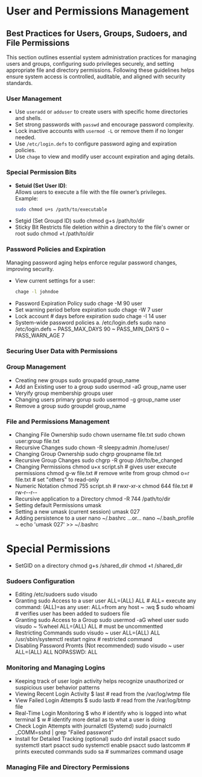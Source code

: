 # User and Permissions Management

## Best Practices for Users, Groups, Sudoers, and File Permissions

This section outlines essential system administration practices for managing users and groups, configuring sudo privileges securely, and setting appropriate file and directory permissions. Following these guidelines helps ensure system access is controlled, auditable, and aligned with security standards.

### User Management

- Use `useradd` or `adduser` to create users with specific home directories and shells.
- Set strong passwords with `passwd` and encourage password complexity.
- Lock inactive accounts with `usermod -L` or remove them if no longer needed.
- Use `/etc/login.defs` to configure password aging and expiration policies.
- Use `chage` to view and modify user account expiration and aging details.

### Special Permission Bits

- **Setuid (Set User ID)**:  
  Allows users to execute a file with the file owner’s privileges.  
  Example:  
  ```bash
  sudo chmod u+s /path/to/executable
- Setgid (Set Groupd ID)
 sudo chmod g+s /path/to/dir
- Sticky Bit
Restricts file deletion within a directory to the file's owner or root
sudo chmod +t /path/to/dir


### Password Policies and Expiration

Managing password aging helps enforce regular password changes, improving security.

- View current settings for a user:
  ```bash
  chage -l johndoe
- Password Expiration Policy
sudo chage -M 90 user
- Set warning period before   expiration
sudo chage -W 7 user
- Lock account # days before expiration
sudo chage -I 14 user
- System-wide password policies
  a. /etc/login.defs
sudo nano /etc/login.defs
~ PASS_MAX_DAYS 90
~ PASS_MIN_DAYS 0
~ PASS_WARN_AGE 7



### Securing User Data with Permissions


### Group Management ###
- Creating new groups
sudo groupadd group_name
- Add an Existing user to a group
sudo usermod -aG group_name user
- Veryify group membership
groups user
- Changing users primary gorup
sudo usermod -g group_name user
- Remove a group
sudo groupdel group_name



### File and Permissions Management ###
- Changing File Ownership
sudo chown username file.txt
sudo chown user:group file.txt
- Recursive Changes
sudo chown -R sleepy:admin /home/user/
- Changing Group Ownership
sudo chgrp groupname file.txt
- Recursive Group Changes
sudo chgrp -R group /dir/to/be_changed
- Changing Permissions
chmod u+x script.sh	# gives user execute permissions
chmod g-w file.txt	# remove write from group
chmod o=r file.txt	# set "others" to read-only
- Numeric Notation
chmod 755 script.sh	# rwxr-xr-x
chmod 644 file.txt	# rw-r--r--
- Recursive application to a Directory
chmod -R 744 /path/to/dir
- Setting default Permissions
umask
- Setting a new umask (current session)
umask 027
- Adding persistence to a user 
nano ~/.bashrc 
...or...
nano ~/.bash_profile
~ echo 'umask 027' >> ~/.bashrc


# Special Permissions
- SetGID on a directory
chmod g+s /shared_dir
chmod +t /shared_dir


### Sudoers Configuration ###
- Editing /etc/sudoers
sudo visudo
- Granting sudo Access to a user
user ALL=(ALL) ALL	# ALL= execute any command: (ALL)=as any user: ALL=from any host
~ :wq 
$ sudo whoami		# verifies user has been added to sudoers file
- Granting sudo Access to a Group
sudo usermod -aG wheel user
sudo visudo 
~ %wheel ALL=(ALL) ALL		# must be uncommentted 
- Restricting Commands
sudo visudo 
~ user ALL=(ALL) ALL /usr/sbin/systemctl restart nginx	# restricted command
- Disabling Password Promts (Not recommended)
sudo visudo
~ user ALL=(ALL) ALL NOPASSWD: ALL



### Monitoring and Managing Logins
- Keeping track of user login activity helps recognize unauthorized or suspicious user behavior patterns
- Viewing Recent Login Activity
$ last			# read from the /var/log/wtmp file
- View Failed Login Attempts
$ sudo lastb		# read from the /var/log/btmp file
- Real-Time Login Monitoring
$ who			# identify who is logged into what terminal
$ w			# identify more detail as to what a user is doing
- Check Login Attempts with journalctl (Systemd)
sudo journalctl _COMM=sshd | grep "Failed password"
- Install <acct> for Detailed Tracking (optional)
sudo dnf install psacct
sudo systemctl start psacct
sudo systemctl enable psacct
sudo lastcomm		# prints executed commands
sudo sa			# summarizes command usage


### Managing File and Directory Permissions
